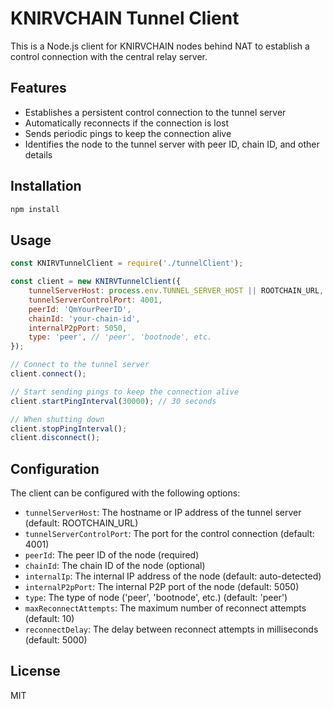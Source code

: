 # KNIRVCHAIN Tunnel Client

This is a Node.js client for KNIRVCHAIN nodes behind NAT to establish a control connection with the central relay server.

## Features

- Establishes a persistent control connection to the tunnel server
- Automatically reconnects if the connection is lost
- Sends periodic pings to keep the connection alive
- Identifies the node to the tunnel server with peer ID, chain ID, and other details

## Installation

```bash
npm install
```

## Usage

```javascript
const KNIRVTunnelClient = require('./tunnelClient');

const client = new KNIRVTunnelClient({
    tunnelServerHost: process.env.TUNNEL_SERVER_HOST || ROOTCHAIN_URL,
    tunnelServerControlPort: 4001,
    peerId: 'QmYourPeerID',
    chainId: 'your-chain-id',
    internalP2pPort: 5050,
    type: 'peer', // 'peer', 'bootnode', etc.
});

// Connect to the tunnel server
client.connect();

// Start sending pings to keep the connection alive
client.startPingInterval(30000); // 30 seconds

// When shutting down
client.stopPingInterval();
client.disconnect();
```

## Configuration

The client can be configured with the following options:

- `tunnelServerHost`: The hostname or IP address of the tunnel server (default: ROOTCHAIN_URL)
- `tunnelServerControlPort`: The port for the control connection (default: 4001)
- `peerId`: The peer ID of the node (required)
- `chainId`: The chain ID of the node (optional)
- `internalIp`: The internal IP address of the node (default: auto-detected)
- `internalP2pPort`: The internal P2P port of the node (default: 5050)
- `type`: The type of node ('peer', 'bootnode', etc.) (default: 'peer')
- `maxReconnectAttempts`: The maximum number of reconnect attempts (default: 10)
- `reconnectDelay`: The delay between reconnect attempts in milliseconds (default: 5000)

## License

MIT